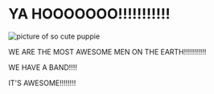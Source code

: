 
<html>
<head>
<title>BRADY+GRANT=AWESOME</title>
</head>
<body>
<h1>YA HOOOOOOO!!!!!!!!!!!</h1>
<p><img scr="images/so-cute-pupies-149028-1600-1200.jpg"
alt="picture of so cute puppie"/></p>
<p>WE ARE THE MOST AWESOME MEN ON THE EARTH!!!!!!!!!!!</p>
<p>WE HAVE A BAND!!!!</p>
<p>IT'S AWESOME!!!!!!!!</p>
</body>
</html>
